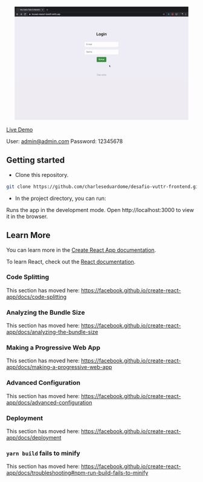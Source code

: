 <p align="center">
  <img width="460" height="300" src="https://github.com/charleseduardome/desafio-vuttr-frontend/blob/master/preview.gif">
</p>

<a href="https://focused-mestorf-8a4dff.netlify.app/" class="button big">Live Demo</a>

User: admin@admin.com
Password: 12345678

## Getting started

- Clone this repository.<br/>

```sh
git clone https://github.com/charleseduardome/desafio-vuttr-frontend.git
```

- In the project directory, you can run:

Runs the app in the development mode.
Open http://localhost:3000 to view it in the browser.

## Learn More

You can learn more in the [Create React App documentation](https://facebook.github.io/create-react-app/docs/getting-started).

To learn React, check out the [React documentation](https://reactjs.org/).

### Code Splitting

This section has moved here: https://facebook.github.io/create-react-app/docs/code-splitting

### Analyzing the Bundle Size

This section has moved here: https://facebook.github.io/create-react-app/docs/analyzing-the-bundle-size

### Making a Progressive Web App

This section has moved here: https://facebook.github.io/create-react-app/docs/making-a-progressive-web-app

### Advanced Configuration

This section has moved here: https://facebook.github.io/create-react-app/docs/advanced-configuration

### Deployment

This section has moved here: https://facebook.github.io/create-react-app/docs/deployment

### `yarn build` fails to minify

This section has moved here: https://facebook.github.io/create-react-app/docs/troubleshooting#npm-run-build-fails-to-minify
